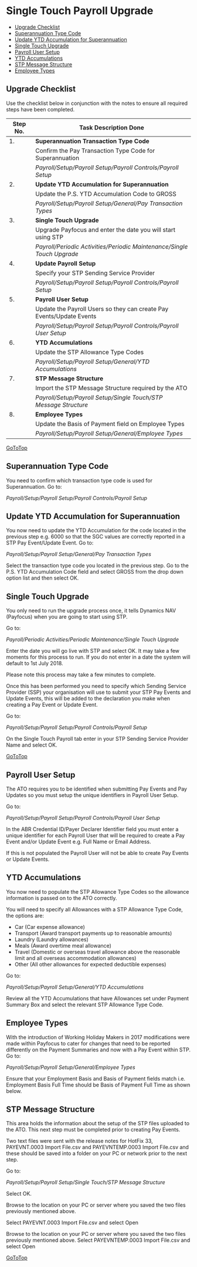 # Single Touch Payroll Upgrade

- [Upgrade Checklist](#upgrade-checklist)
- [Superannuation Type Code](#superannuation-type-code)
- [Update YTD Accumulation for Superannuation](#update-ytd-accumulation-for-superannuation)
- [Single Touch Upgrade](#single-touch-upgrade)
- [Payroll User Setup](#payroll-user-setup)
- [YTD Accumulations](#ytd-accumulations)
- [STP Message Structure](#stp-message-structure)
- [Employee Types](#employee-types)




## Upgrade Checklist

Use the checklist below in conjunction with the notes to ensure all required steps have been completed.

|Step No.|	Task Description	Done|
|---|---|
|1.		|**Superannuation Transaction Type Code**
||Confirm the Pay Transaction Type Code for Superannuation
||*Payroll/Setup/Payroll Setup/Payroll Controls/Payroll Setup* 	
|2.|		**Update YTD Accumulation for Superannuation**
||Update the P.S. YTD Accumulation Code to GROSS
||*Payroll/Setup/Payroll Setup/General/Pay Transaction Types*
|3.|		**Single Touch Upgrade**
||Upgrade Payfocus and enter the date you will start using STP
||*Payroll/Periodic Activities/Periodic Maintenance/Single Touch Upgrade* 	
|4.|		**Update Payroll Setup**
||Specify your STP Sending Service Provider
||*Payroll/Setup/Payroll Setup/Payroll Controls/Payroll Setup*
|5.|	**Payroll User Setup**
||Update the Payroll Users so they can create Pay Events/Update Events
||*Payroll/Setup/Payroll Setup/Payroll Controls/Payroll User Setup*	
|6.|		**YTD Accumulations**
||Update the STP Allowance Type Codes
||*Payroll/Setup/Payroll Setup/General/YTD Accumulations*	
|7.|		**STP Message Structure**
||Import the STP Message Structure required by the ATO
||*Payroll/Setup/Payroll Setup/Single Touch/STP Message Structure*
|8.|		**Employee Types**
||Update the Basis of Payment field on Employee Types
||*Payroll/Setup/Payroll Setup/General/Employee Types*

[GoToTop](#single-touch-payroll-upgrade)

## Superannuation Type Code
You need to confirm which transaction type code is used for Superannuation.
Go to:

 *Payroll/Setup/Payroll Setup/Payroll Controls/Payroll Setup* 

 

## Update YTD Accumulation for Superannuation

You now need to update the YTD Accumulation for the code located in the previous step e.g. 6000 so that the SGC values are correctly reported in a STP Pay Event/Update Event.
Go to:

*Payroll/Setup/Payroll Setup/General/Pay Transaction Types*

Select the transaction type code you located in the previous step.
Go to the P.S. YTD Accumulation Code field and select GROSS from the drop down option list and then select OK.

 

## Single Touch Upgrade

You only need to run the upgrade process once, it tells Dynamics NAV (Payfocus) when you are going to start using STP.

Go to:

*Payroll/Periodic Activities/Periodic Maintenance/Single Touch Upgrade*

Enter the date you will go live with STP and select OK. It may take a few moments for this process to run. If you do not enter in a date the system will default to 1st July 2018.

Please note this process may take a few minutes to complete.

 

Once this has been performed you need to specify which Sending Service Provider (SSP) your organisation will use to submit your STP Pay Events and Update Events, this will be added to the declaration you make when creating a Pay Event or Update Event.

Go to:

*Payroll/Setup/Payroll Setup/Payroll Controls/Payroll Setup*

On the Single Touch Payroll tab enter in your STP Sending Service Provider Name and select OK.

[GoToTop](#single-touch-payroll-upgrade) 
 
## Payroll User Setup

The ATO requires you to be identified when submitting Pay Events and Pay Updates so you must setup the unique identifiers in Payroll User Setup.

Go to:

*Payroll/Setup/Payroll Setup/Payroll Controls/Payroll User Setup*
 

In the ABR Credential ID/Payer Declarer Identifier field you must enter a unique identifier for each Payroll User that will be required to create a Pay Event and/or Update Event e.g. Full Name or Email Address.

If this is not populated the Payroll User will not be able to create Pay Events or Update Events.


## YTD Accumulations

You now need to populate the STP Allowance Type Codes so the allowance information is passed on to the ATO correctly.

You will need to specify all Allowances with a STP Allowance Type Code, the options are:

- Car (Car expense allowance)
- Transport (Award transport payments up to reasonable amounts)
- Laundry (Laundry allowances)
- Meals (Award overtime meal allowance)
- Travel (Domestic or overseas travel allowance above the reasonable limit and all overseas accommodation allowances)
- Other (All other allowances for expected deductible expenses)

Go to:

*Payroll/Setup/Payroll Setup/General/YTD Accumulations*

Review all the YTD Accumulations that have Allowances set under Payment Summary Box and select the relevant STP Allowance Type Code.


## Employee Types

With the introduction of Working Holiday Makers in 2017 modifications were made within Payfocus to cater for changes that need to be reported differently on the Payment Summaries and now with a Pay Event within STP. Go to:

*Payroll/Setup/Payroll Setup/General/Employee Types*

Ensure that your Employment Basis and Basis of Payment fields match i.e. Employment Basis Full Time should be Basis of Payment Full Time as shown below.


 
## STP Message Structure

This area holds the information about the setup of the STP files uploaded to the ATO. This next step must be completed prior to creating Pay Events.

Two text files were sent with the release notes for HotFix 33, PAYEVNT.0003 Import File.csv and PAYEVNTEMP.0003 Import File.csv and these should be saved into a folder on your PC or network prior to the next step.

Go to:

*Payroll/Setup/Payroll Setup/Single Touch/STP Message Structure*

Select OK.
 

Browse to the location on your PC or server where you saved the two files previously mentioned above.

Select PAYEVNT.0003 Import File.csv and select Open



Browse to the location on your PC or server where you saved the two files previously mentioned above.
Select PAYEVNTEMP.0003 Import File.csv and select Open

[GoToTop](#single-touch-payroll-upgrade)

